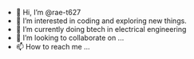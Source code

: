 - 👋 Hi, I’m @rae-t627
- 👀 I’m interested in coding and exploring new things.
- 🌱 I’m currently doing btech in electrical engineering
- 💞️ I’m looking to collaborate on ...
- 📫 How to reach me ...

<!---
rae-t627/rae-t627 is a ✨ special ✨ repository because its `README.md` (this file) appears on your GitHub profile.
You can click the Preview link to take a look at your changes.
--->
